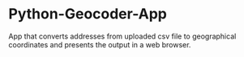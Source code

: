 # Python-Geocoder-App
App that converts addresses from uploaded csv file to geographical coordinates and presents the output in a web browser.
